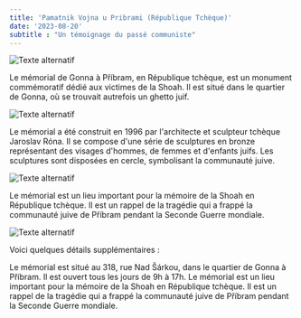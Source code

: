 ```yaml
---
title: 'Pamatnik Vojna u Pribrami (République Tchèque)'
date: '2023-08-20'
subtitle : "Un témoignage du passé communiste"
---
```


![Texte alternatif](../images/pamatnik/pam2.jpg )

Le mémorial de Gonna à Příbram, en République tchèque, est un monument commémoratif dédié aux victimes de la Shoah. Il est situé dans le quartier de Gonna, où se trouvait autrefois un ghetto juif.

![Texte alternatif](../images/pamatnik/pam1.jpg )

Le mémorial a été construit en 1996 par l'architecte et sculpteur tchèque Jaroslav Róna. Il se compose d'une série de sculptures en bronze représentant des visages d'hommes, de femmes et d'enfants juifs. Les sculptures sont disposées en cercle, symbolisant la communauté juive.

![Texte alternatif](../images/pamatnik/pam3.jpg )

Le mémorial est un lieu important pour la mémoire de la Shoah en République tchèque. Il est un rappel de la tragédie qui a frappé la communauté juive de Příbram pendant la Seconde Guerre mondiale.

![Texte alternatif](../images/pamatnik/pam4.jpg )

Voici quelques détails supplémentaires :

Le mémorial est situé au 318, rue Nad Šárkou, dans le quartier de Gonna à Příbram.
Il est ouvert tous les jours de 9h à 17h.
Le mémorial est un lieu important pour la mémoire de la Shoah en République tchèque. Il est un rappel de la tragédie qui a frappé la communauté juive de Příbram pendant la Seconde Guerre mondiale.